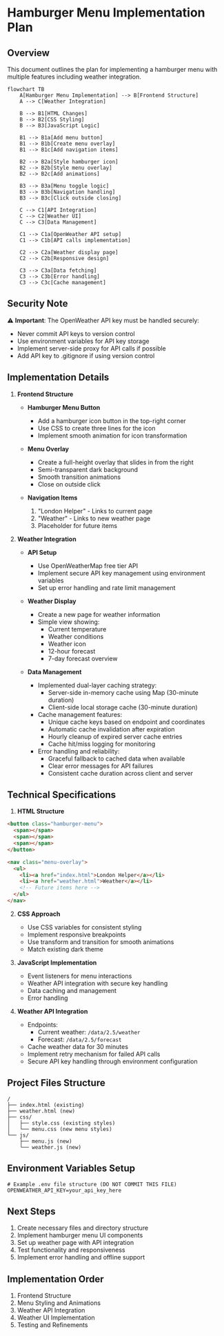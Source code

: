 # Hamburger Menu Implementation Plan

## Overview

This document outlines the plan for implementing a hamburger menu with multiple features including weather integration.

```mermaid
flowchart TB
    A[Hamburger Menu Implementation] --> B[Frontend Structure]
    A --> C[Weather Integration]
    
    B --> B1[HTML Changes]
    B --> B2[CSS Styling]
    B --> B3[JavaScript Logic]
    
    B1 --> B1a[Add menu button]
    B1 --> B1b[Create menu overlay]
    B1 --> B1c[Add navigation items]
    
    B2 --> B2a[Style hamburger icon]
    B2 --> B2b[Style menu overlay]
    B2 --> B2c[Add animations]
    
    B3 --> B3a[Menu toggle logic]
    B3 --> B3b[Navigation handling]
    B3 --> B3c[Click outside closing]
    
    C --> C1[API Integration]
    C --> C2[Weather UI]
    C --> C3[Data Management]
    
    C1 --> C1a[OpenWeather API setup]
    C1 --> C1b[API calls implementation]
    
    C2 --> C2a[Weather display page]
    C2 --> C2b[Responsive design]
    
    C3 --> C3a[Data fetching]
    C3 --> C3b[Error handling]
    C3 --> C3c[Cache management]
```

## Security Note

⚠️ **Important**: The OpenWeather API key must be handled securely:
- Never commit API keys to version control
- Use environment variables for API key storage
- Implement server-side proxy for API calls if possible
- Add API key to .gitignore if using version control

## Implementation Details

1. **Frontend Structure**
   - **Hamburger Menu Button**
     - Add a hamburger icon button in the top-right corner
     - Use CSS to create three lines for the icon
     - Implement smooth animation for icon transformation
   
   - **Menu Overlay**
     - Create a full-height overlay that slides in from the right
     - Semi-transparent dark background
     - Smooth transition animations
     - Close on outside click

   - **Navigation Items**
     1. "London Helper" - Links to current page
     2. "Weather" - Links to new weather page
     3. Placeholder for future items

2. **Weather Integration**
   - **API Setup**
     - Use OpenWeatherMap free tier API
     - Implement secure API key management using environment variables
     - Set up error handling and rate limit management

   - **Weather Display**
     - Create a new page for weather information
     - Simple view showing:
       * Current temperature
       * Weather conditions
       * Weather icon
       * 12-hour forecast
       * 7-day forecast overview

   - **Data Management**
     - Implemented dual-layer caching strategy:
       * Server-side in-memory cache using Map (30-minute duration)
       * Client-side local storage cache (30-minute duration)
     - Cache management features:
       * Unique cache keys based on endpoint and coordinates
       * Automatic cache invalidation after expiration
       * Hourly cleanup of expired server cache entries
       * Cache hit/miss logging for monitoring
     - Error handling and reliability:
       * Graceful fallback to cached data when available
       * Clear error messages for API failures
       * Consistent cache duration across client and server

## Technical Specifications

1. **HTML Structure**
```html
<button class="hamburger-menu">
  <span></span>
  <span></span>
  <span></span>
</button>

<nav class="menu-overlay">
  <ul>
    <li><a href="index.html">London Helper</a></li>
    <li><a href="weather.html">Weather</a></li>
    <!-- Future items here -->
  </ul>
</nav>
```

2. **CSS Approach**
   - Use CSS variables for consistent styling
   - Implement responsive breakpoints
   - Use transform and transition for smooth animations
   - Match existing dark theme

3. **JavaScript Implementation**
   - Event listeners for menu interactions
   - Weather API integration with secure key handling
   - Data caching and management
   - Error handling

4. **Weather API Integration**
   - Endpoints:
     * Current weather: `/data/2.5/weather`
     * Forecast: `/data/2.5/forecast`
   - Cache weather data for 30 minutes
   - Implement retry mechanism for failed API calls
   - Secure API key handling through environment configuration

## Project Files Structure
```
/
├── index.html (existing)
├── weather.html (new)
├── css/
│   ├── style.css (existing styles)
│   └── menu.css (new menu styles)
└── js/
    ├── menu.js (new)
    └── weather.js (new)
```

## Environment Variables Setup
```env
# Example .env file structure (DO NOT COMMIT THIS FILE)
OPENWEATHER_API_KEY=your_api_key_here
```

## Next Steps

1. Create necessary files and directory structure
2. Implement hamburger menu UI components
3. Set up weather page with API integration
4. Test functionality and responsiveness
5. Implement error handling and offline support

## Implementation Order

1. Frontend Structure
2. Menu Styling and Animations
3. Weather API Integration
4. Weather UI Implementation
5. Testing and Refinements